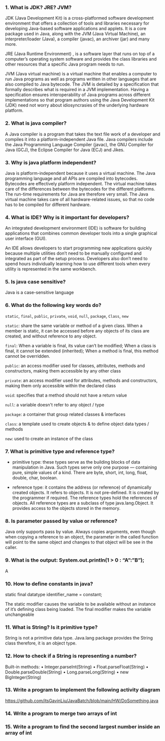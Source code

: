 ### 1.	What is JDK? JRE? JVM?

JDK (Java Development Kit) is a cross-platformed software development environment that offers a collection of tools and libraries necessary for developing Java-based software applications and applets. It is a core package used in Java, along with the JVM (Java Virtual Machine), an interpreter/loader (Java), a compiler (javac), an archiver (jar) and many more.

JRE (Java Runtime Environment) , is a software layer that runs on top of a computer’s operating system software and provides the class libraries and other resources that a specific Java program needs to run.

JVM (Java virtual machine) is a virtual machine that enables a computer to run Java programs as well as programs written in other languages that are also compiled to Java bytecode. The JVM is detailed by a specification that formally describes what is required in a JVM implementation. Having a specification ensures interoperability of Java programs across different implementations so that program authors using the Java Development Kit (JDK) need not worry about idiosyncrasies of the underlying hardware platform.

### 2.	What is java compiler?
A Java compiler is a program that takes the text file work of a developer and compiles it into a platform-independent Java file. Java compilers include the Java Programming Language Compiler (javac), the GNU Compiler for Java (GCJ), the Eclipse Compiler for Java (ECJ) and Jikes.

### 3.	Why is java platform independent?
Java is platform-independent because it uses a virtual machine. The Java programming language and all APIs are compiled into bytecodes. Bytecodes are effectively platform independent. The virtual machine takes care of the differences between the bytecodes for the different platforms. The run-time requirements for Java are therefore very small. The Java virtual machine takes care of all hardware-related issues, so that no code has to be compiled for different hardware.

### 4.	What is IDE? Why is it important for developers?
An integrated development environment (IDE) is software for building applications that combines common developer tools into a single graphical user interface (GUI).

An IDE allows developers to start programming new applications quickly because multiple utilities don’t need to be manually configured and integrated as part of the setup process. Developers also don’t need to spend hours individually learning how to use different tools when every utility is represented in the same workbench.

### 5.	Is java case sensitive?
Java is a case-sensitive language

### 6.	What do the following key words do?
`static`, `final`, `public`, `private`, `void`, `null`, `package`, `Class`, `new`

`static`: share the same variable or method of a given class. When a member is static, it can be accessed before any objects of its class are created, and without reference to any object.

`final`: When a variable is final, its value can’t be modified; When a class is final, it cannot be extended (inherited); When a method is final, this method cannot be overridden.

`public`: an access modifier used for classes, attributes, methods and constructors, making them accessible by any other class

`private`: an access modifier used for attributes, methods and constructors, making them only accessible within the declared class

`void`: specifies that a method should not have a return value

`null`: a variable doesn't refer to any object / type

`package`: a container that group related classes & interfaces

`class`: a template used to create objects & to define object data types / methods

`new`: used to create an instance of the class


### 7.	What is primitive type and reference type?

- primitive type: these types serve as the building blocks of data manipulation in Java. Such types serve only one purpose — containing pure, simple values of a kind. There are byte, short, int, long, float, double, char, boolean. 

- reference type: it contains the address (or reference) of dynamically created objects. It refers to objects. It is not pre-defined. It is created by the programmer if required. The reference types hold the references of objects. All reference types are a subclass of type java.lang.Object. It provides access to the objects stored in the memory.



### 8.	Is parameter passed by value or reference?

Java only supports pass by value. Always copies arguments, even though when copying a reference to an object, the parameter in the called function will point to the same object and changes to that object will be see in the caller.

### 9.	What is the output: System.out.println(1 > 0 : “A”:”B”);

A

### 10.	How to define constants in java?

static final datatype identifier_name = constant;

The static modifier causes the variable to be available without an instance of it’s defining class being loaded. The final modifier makes the variable unchangeable

### 11.	What is String? Is it primitive type?

String is not a primitive data type. Java.lang package provides the String class therefore, it is an object type.

### 12.	How to check if a String is representing a number?

Built-in methods:
•	Integer.parseInt(String)
•	Float.parseFloat(String)
•	Double.parseDouble(String)
•	Long.parseLong(String)
•	new BigInteger(String)


### 13.	Write a program to implement the following activity diagram
https://github.com/itsGavinLiu/JavaBatch/blob/main/HW/DoSomething.java

### 14. Write a program to merge two arrays of int

### 15.	Write a program to find the second largest number inside an array of int


